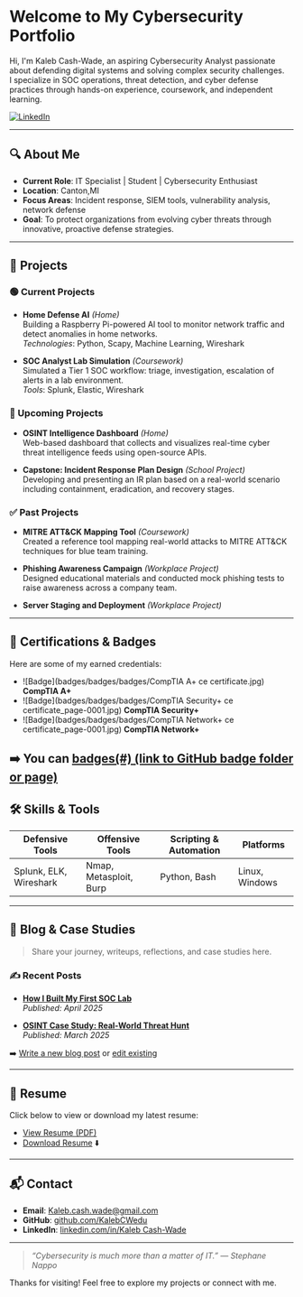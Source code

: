 # Welcome to My Cybersecurity Portfolio

Hi, I'm Kaleb Cash-Wade, an aspiring Cybersecurity Analyst passionate about defending digital systems and solving complex security challenges.  
I specialize in SOC operations, threat detection, and cyber defense practices through hands-on experience, coursework, and independent learning.

[![LinkedIn](https://img.shields.io/badge/LinkedIn-Connect-blue)](https://www.linkedin.com/in/kaleb-cash-wade-278792219/)

---

## 🔍 About Me

- **Current Role**: IT Specialist | Student | Cybersecurity Enthusiast  
- **Location**: Canton,MI 
- **Focus Areas**: Incident response, SIEM tools, vulnerability analysis, network defense  
- **Goal**: To protect organizations from evolving cyber threats through innovative, proactive defense strategies.

---

## 🚧 Projects

### 🟢 Current Projects
- **Home Defense AI** *(Home)*  
  Building a Raspberry Pi-powered AI tool to monitor network traffic and detect anomalies in home networks.  
  _Technologies_: Python, Scapy, Machine Learning, Wireshark  

- **SOC Analyst Lab Simulation** *(Coursework)*  
  Simulated a Tier 1 SOC workflow: triage, investigation, escalation of alerts in a lab environment.  
  _Tools_: Splunk, Elastic, Wireshark

### 📅 Upcoming Projects
- **OSINT Intelligence Dashboard** *(Home)*  
  Web-based dashboard that collects and visualizes real-time cyber threat intelligence feeds using open-source APIs.

- **Capstone: Incident Response Plan Design** *(School Project)*  
  Developing and presenting an IR plan based on a real-world scenario including containment, eradication, and recovery stages.

### ✅ Past Projects
- **MITRE ATT&CK Mapping Tool** *(Coursework)*  
  Created a reference tool mapping real-world attacks to MITRE ATT&CK techniques for blue team training.

- **Phishing Awareness Campaign** *(Workplace Project)*  
  Designed educational materials and conducted mock phishing tests to raise awareness across a company team.

- **Server Staging and Deployment** *(Workplace Project)*

---

## 🏅 Certifications & Badges

Here are some of my earned credentials:

- ![Badge](badges/badges/badges/CompTIA A+ ce certificate.jpg) **CompTIA A+**   
- ![Badge](badges/badges/badges/CompTIA Security+ ce certificate_page-0001.jpg) **CompTIA Security+**  
- ![Badge](badges/badges/badges/CompTIA Network+ ce certificate_page-0001.jpg) **CompTIA Network+**  

➡️ You can [badges(#) (link to GitHub badge folder or page)
](https://github.com/KalebCWedu/KalebCWedu/tree/a6afb14a41def700c3536e879b3c1522d3d1a9ce/badges)
---

## 🛠 Skills & Tools

| Defensive Tools        | Offensive Tools        | Scripting & Automation  | Platforms         |
|------------------------|------------------------|--------------------------|-------------------|
| Splunk, ELK, Wireshark | Nmap, Metasploit, Burp | Python, Bash             | Linux, Windows    |

---

## 📝 Blog & Case Studies

> Share your journey, writeups, reflections, and case studies here.

### ✍️ Recent Posts

- **[How I Built My First SOC Lab](blog/how-i-built-my-soc-lab.md)**  
  _Published: April 2025_  


- **[OSINT Case Study: Real-World Threat Hunt](blog/osint-case-study.md)**  
  _Published: March 2025_  
  

➡️ [Write a new blog post](#) or [edit existing](#)


---

## 📄 Resume

Click below to view or download my latest resume:

- [View Resume (PDF)](files/Your_Name_Resume.pdf)  
- [Download Resume](files/Your_Name_Resume.pdf) ⬇️  



---

## 📬 Contact

- **Email**: Kaleb.cash.wade@gmail.com  
- **GitHub**: [github.com/KalebCWedu](http://github.com/KalebCWedu)  
- **LinkedIn**: [linkedin.com/in/Kaleb Cash-Wade](https://www.linkedin.com/in/kaleb-cash-wade-278792219/)

---

> _“Cybersecurity is much more than a matter of IT.” — Stephane Nappo_

Thanks for visiting! Feel free to explore my projects or connect with me.
